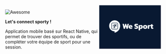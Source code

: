 <img src="logo.png" align="right" width="200px"/>

![Awesome](https://cdn.rawgit.com/sindresorhus/awesome/d7305f38d29fed78fa85652e3a63e154dd8e8829/media/badge.svg)

**Let's connect sporty !**

Application mobile basé sur React Native, qui permet de trouver des sportifs, ou de compléter votre équipe de sport pour une session.


